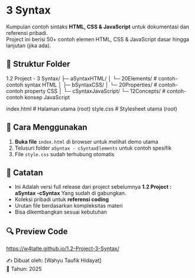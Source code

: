 # 3 Syntax

Kumpulan contoh sintaks **HTML, CSS & JavaScript** untuk dokumentasi dan referensi pribadi.  
Project ini berisi 50+ contoh elemen HTML, CSS & JavaScript dasar hingga lanjutan (jika ada).

## 📂 Struktur Folder

1.2 Project - 3 Syntax/
├─ aSyntaxHTML/
│  └─ 20Elements/          # contoh-contoh syntax HTML
│
├─ bSyntaxCSS/
│  └─ 20Properties/        # contoh-contoh property CSS
│
└─ cSyntaxJavaScript/
   └─ 12Concepts/          # contoh-contoh konsep JavaScript

index.html                  # Halaman utama (root)
style.css                   # Stylesheet utama (root)

## 🚀 Cara Menggunakan
1. **Buka file** `index.html` di browser untuk melihat demo utama
2. Telusuri folder `aSyntax - cSyntaxElements` untuk contoh spesifik
3. File `style.css` sudah terhubung otomatis

## 📝 Catatan
- Ini Adalah versi full release dari project sebelumnya **1.2 Project : aSyntax -cSyntax** Yang sudah di gabungkan.
- Koleksi pribadi untuk **referensi coding**
- Urutan file berdasarkan kompleksitas materi
- Bisa dikembangkan sesuai kebutuhan

## 🔍 Preview Code
https://w4talte.github.io/1.2-Project-3-Syntax/

✍️ Dibuat oleh: [Wahyu Taufik Hidayat]  
📅 Tahun: 2025
